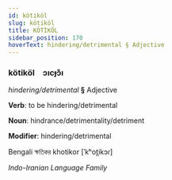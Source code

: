 ```yaml
---
id: kötiköl
slug: kötiköl
title: KÖTİKÖL
sidebar_position: 170
hoverText: hindering/detrimental § Adjective
---
```


### kötiköl&emsp;<span kind="abugida">ɔıcɟɔ͊ı</span>

*hindering/detrimental* **§** Adjective

**Verb**: to be hindering/detrimental

**Noun**: hindrance/detrimentality/detriment

**Modifier**: hindering/detrimental

Bengali ক্ষতিকর khotikor [ˈkʰot̪ikɔɾ]

*Indo-Iranian Language Family*